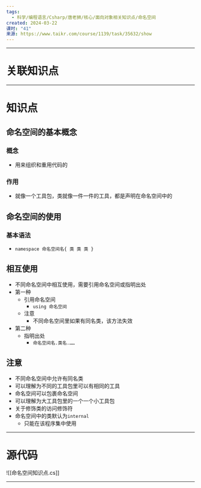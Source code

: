 ```yaml
---
tags:
  - 科学/编程语言/Csharp/唐老狮/核心/面向对象相关知识点/命名空间
created: 2024-03-22
课时: "41"
来源: https://www.taikr.com/course/1139/task/35632/show
---
```


---
# 关联知识点



---
# 知识点

## 命名空间的基本概念

### 概念

- 用来组织和重用代码的
### 作用
- 就像一个工具包，类就像一件一件的工具，都是声明在命名空间中的
## 命名空间的使用

### 基本语法
- `namespace 命名空间名{ 类 类 类 }`
## 相互使用

- 不同命名空间中相互使用，需要引用命名空间或指明出处
- 第一种
	- 引用命名空间
		- `using 命名空间`
	- 注意
		- 不同命名空间里如果有同名类，该方法失效
- 第二种
	- 指明出处
		- `命名空间名.类名.……`
## 注意

- 不同命名空间中允许有同名类
- 可以理解为不同的工具包里可以有相同的工具
- 命名空间可以包裹命名空间
- 可以理解为大工具包里的一个一个小工具包
- 关于修饰类的访问修饰符
- 命名空间中的类默认为`internal`
	- 只能在该程序集中使用

---
# 源代码

![[命名空间知识点.cs]]

---

